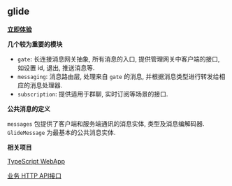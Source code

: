 ## glide

**[立即体验](http://im.dengzii.com/)**

**几个较为重要的模块**

- `gate`: 长连接消息网关抽象, 所有消息的入口, 提供管理网关中客户端的接口, 如设置 id, 退出, 推送消息等.
- `messaging`: 消息路由层, 处理来自 `gate` 的消息, 并根据消息类型进行转发给相应的消息处理器.
- `subscription`: 提供适用于群聊, 实时订阅等场景的接口.

**公共消息的定义**

`messages` 包提供了客户端和服务端通讯的消息实体, 类型及消息编解码器. `GlideMessage` 为最基本的公共消息实体. 

**相关项目**

[TypeScript WebApp](https://github.com/glide-im/glide_ts_sdk)

[业务 HTTP API接口](https://github.com/glide-im/api)
